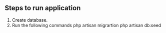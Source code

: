 ## Steps to run application

1. Create database.
2. Run the following commands
    php artisan migrartion
    php artisan db:seed
 
